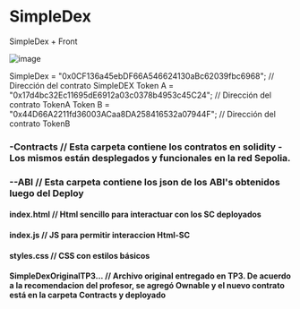 # SimpleDex
SimpleDex + Front

![image](https://github.com/user-attachments/assets/cd90c49e-5d1c-431c-8738-5bde4968ed5a)

SimpleDex = "0x0CF136a45ebDF66A546624130aBc62039fbc6968"; // Dirección del contrato SimpleDEX
Token A = "0x17d4bc32Ec11695dE6912a03c0378b4953c45C24"; // Dirección del contrato TokenA
Token B = "0x44D66A2211fd36003ACaa8DA258416532a07944F"; // Dirección del contrato TokenB

### -Contracts // Esta carpeta contiene los contratos en solidity - Los mismos están desplegados y funcionales en la red Sepolia.
### --ABI // Esta carpeta contiene los json de los ABI's obtenidos luego del Deploy
####  index.html // Html sencillo para interactuar con los SC deployados
####  index.js  // JS para permitir interaccion Html-SC
####  styles.css // CSS con estilos básicos
####  SimpleDexOriginalTP3... // Archivo original entregado en TP3. De acuerdo a la recomendacion del profesor, se agregó Ownable y el nuevo contrato está en la carpeta Contracts y deployado

